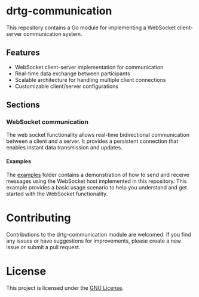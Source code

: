 # drtg-communication

This repository contains a Go module for implementing a WebSocket client-server communication system.

## Features

- WebSocket client-server implementation for communication
- Real-time data exchange between participants
- Scalable architecture for handling multiple client connections
- Customizable client/server configurations

## Sections

### WebSocket communication

The web socket functionality allows real-time bidirectional communication between a client and a server. 
It provides a persistent connection that enables instant data transmission and updates.

#### Examples
The [examples](./websocket/examples) folder contains a demonstration of how to send and receive messages using the WebSocket host implemented in this repository. 
This example provides a basic usage scenario to help you understand and get started with the WebSocket functionality.


# Contributing
Contributions to the drtg-communication module are welcomed. If you find any issues or have suggestions for improvements,
please create a new issue or submit a pull request.

# License

This project is licensed under the [GNU License](https://github.com/Dharitri-org/drtg-communication/blob/main/LICENSE).


